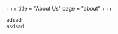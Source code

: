 +++
title = "About Us"
page = "about"
+++

<div class="container yellow-bg">
    <div class="row">
        <div class="col-md-12">
            <div class="row about_info ">
                <div class="col-md-6">adsad</div>
                <div class="col-md-6">asdsad</div>
            </div>
        </div>
    </div>
</div>
